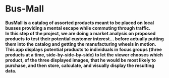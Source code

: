 # Bus-Mall
**BusMall is a catalog of assorted products meant to be placed on local busses providing a mental escape while commuting through traffic.**  
**In this step of the project, we are doing a market analysis on proposed products to test their potential customer interest… before actually putting them into the catalog and getting the manufacturing wheels in motion. This app displays potential products to individuals in focus groups (three products at a time, side-by-side-by-side) to let the viewer chooses which product, of the three displayed images, that he would be most likely to purchase, and then store, calculate, and visually display the resulting data.**
